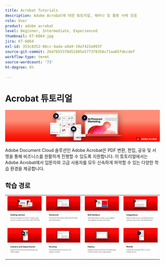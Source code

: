 ```yaml
---
title: Acrobat Tutorials
description: Adobe Acrobat에 대한 튜토리얼, 웨비나 및 활용 사례 모음
role: User
product: adobe acrobat
level: Beginner, Intermediate, Experienced
thumbnail: KT-6864.jpg
jira: KT-6864
exl-id: 353c8352-88cc-4ada-a9a9-19a7423a993f
source-git-commit: 2b47655370d52405e5773f0358c71aa65fdecdef
workflow-type: tm+mt
source-wordcount: '73'
ht-degree: 6%

---
```


# Acrobat 튜토리얼

![Acrobat 메인 이미지](assets/Hero_Acrobat.jpg)

Adobe Document Cloud 솔루션인 Adobe Acrobat은 PDF 변환, 편집, 공유 및 서명을 통해 비즈니스를 원활하게 진행할 수 있도록 지원합니다. 이 튜토리얼에서는 Adobe Acrobat에서 입문자와 고급 사용자를 모두 신속하게 파악할 수 있는 다양한 학습 환경을 제공합니다.

<div id="recs-overview-body-1"></div>
<div id="recs-overview-body-2"></div>
<div id="recs-overview-body-3"></div>
<div id="recs-overview-body-4"></div>
<div id="recs-overview-body-5"></div>
<div id="recs-overview-body-6"></div>

## 학습 경로

<table style="table-layout:fixed">
<tr>
  <td>
    <a href="getting-started/getting-started-overview.md">
      <img alt="시작하기" src="assets/acrobat_title_getting_started.png" />
    </a>
  </td>
  <td>
    <a href="advanced-tasks/advanced-tasks-overview.md">
      <img alt="고급 작업" src="assets/acrobat_title_advanced_tasks.png" />
    </a>
  </td>
  <td>
    <a href="skill-builder/skill-builder-webinars.md">
      <img alt="기능 소개" src="assets/acrobat_title_skill_builder.png" />
    </a>
  </td>
  <td>
    <a href="integrate/integrate-overview.md">
      <img alt="통합" src="assets/acrobat_title_integrate.png" />
    </a>
  </td>
</tr>
<tr>
  <td>
    <a href="industry/industry-overview.md">
      <img alt="업계 및 부서" src="assets/acrobat_title_industry.png" />
    </a>
  </td>  
  <td>
    <a href="develop/develop-overview.md">
      <img alt="현상" src="assets/acrobat_title_develop.png" />
    </a>
  </td>
  <td>
  <a href="deploy/deploy-overview.md">
      <img alt="배포" src="assets/acrobat_title_deploy.png" />
    </a>
  </td>
  <td>
    <a href="mobile/mobile-overview.md">
      <img alt="모바일" src="assets/acrobat_title_mobile.png" />
    </a>
  </td>
</tr>
</table>
